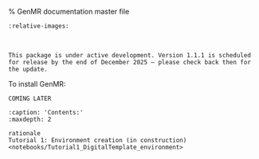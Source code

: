 % GenMR documentation master file

```{include} ../../README.md
:relative-images:
```

<br>

```{warning}
This package is under active development. Version 1.1.1 is scheduled for release by the end of December 2025 — please check back then for the update.
```

To install GenMR:

```console
COMING LATER
```


```{toctree}
:caption: 'Contents:'
:maxdepth: 2

rationale
Tutorial 1: Environment creation (in construction)<notebooks/Tutorial1_DigitalTemplate_environment>
```

